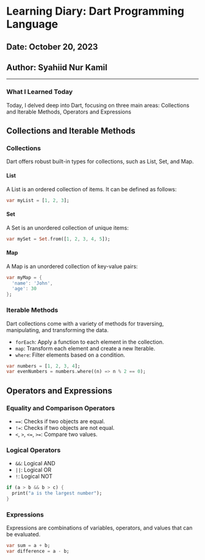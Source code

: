 # Learning Diary: Dart Programming Language

## Date: October 20, 2023

## Author: Syahiid Nur Kamil

---

### What I Learned Today

Today, I delved deep into Dart, focusing on three main areas: Collections and Iterable Methods, Operators and Expressions

## Collections and Iterable Methods

### Collections

Dart offers robust built-in types for collections, such as List, Set, and Map.

#### List

A List is an ordered collection of items. It can be defined as follows:

```dart
var myList = [1, 2, 3];
```

#### Set

A Set is an unordered collection of unique items:

```dart
var mySet = Set.from([1, 2, 3, 4, 5]);
```

#### Map

A Map is an unordered collection of key-value pairs:

```dart
var myMap = {
  'name': 'John',
  'age': 30
};
```

### Iterable Methods

Dart collections come with a variety of methods for traversing, manipulating, and transforming the data.

- `forEach`: Apply a function to each element in the collection.
- `map`: Transform each element and create a new Iterable.
- `where`: Filter elements based on a condition.

```dart
var numbers = [1, 2, 3, 4];
var evenNumbers = numbers.where((n) => n % 2 == 0);
```

## Operators and Expressions

### Equality and Comparison Operators

- `==`: Checks if two objects are equal.
- `!=`: Checks if two objects are not equal.
- `<`, `>`, `<=`, `>=`: Compare two values.

### Logical Operators

- `&&`: Logical AND
- `||`: Logical OR
- `!`: Logical NOT

```dart
if (a > b && b > c) {
  print("a is the largest number");
}
```

### Expressions

Expressions are combinations of variables, operators, and values that can be evaluated.

```dart
var sum = a + b;
var difference = a - b;
```
